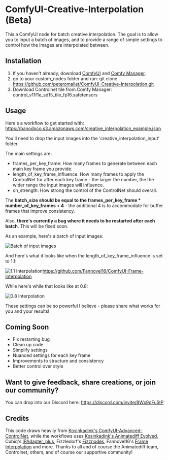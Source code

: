 # ComfyUI-Creative-Interpolation (Beta)

This a ComfyUI node for batch creative interpolation. The goal is to allow you to input a batch of images, and to provide a range of simple settings to control how the images are interpolated between. 

## Installation

1. If you haven't already, download [ComfyUI](https://github.com/comfyanonymous/ComfyUI) and [Comfy Manager](https://github.com/ltdrdata/ComfyUI-Manager).
1. go to your custom_nodes folder and run: git clone https://github.com/peteromallet/ComfyUI-Creative-Interpolation.git
2. Download Controlnet tile from Comfy Manager: control_v11f1e_sd15_tile_fp16.safetensors

## Usage

Here's a workflow to get started with: https://banodoco.s3.amazonaws.com/creative_interpolation_example.json

You'll need to drop the input images into the 'creative_interpolation_input' folder.

The main settings are:

- frames_per_key_frame: How many frames to generate between each main key frame you provide.
- length_of_key_frame_influence: How many frames to apply the ControlNet for after each key frame - the larger the number, the the wider range the input images will influence.
- cn_strength: How strong the control of the ControlNet should overall.

The **batch_size should be equal to the frames_per_key_frame * number_of_key_frames + 4** - the additional 4 is to accommodate for buffer frames that improve consistency. 

Also, **there's currently a bug where it needs to be restarted after each batch**. This will be fixed soon.

As an example, here's a batch of input images:

![Batch of input images](https://banodoco.s3.amazonaws.com/interpolation_input.png)

And here's what it looks like when the length_of_key_frame_influence is set to 1.1:

![1.1 Interpolation](https://banodoco.s3.amazonaws.com/1.1.gif)https://github.com/Fannovel16/ComfyUI-Frame-Interpolation

While here's while that looks like at 0.8:

![0.8 Interpolation](https://banodoco.s3.amazonaws.com/0.8.gif)

These settings can be so powerful I believe - please share what works for you and your results!

## Coming Soon

- Fix restarting bug
- Clean up code
- Simplify settings
- Nuanced settings for each key frame
- Improvements to structure and consistency
- Better control over style

## Want to give feedback, share creations, or join our community?

You can drop into our Discord here: https://discord.com/invite/8Wx9dFu5tP

## Credits

This code draws heavily from [Kosinkadink's ComfyUI-Advanced-ControlNet](https://github.com/Kosinkadink/ComfyUI-Advanced-ControlNet), while the workflows uses [Kosinkadink's Animatediff Evolved](https://github.com/Kosinkadink/ComfyUI-AnimateDiff-Evolved), Cubiq's [IPAdapter_plus](https://github.com/cubiq/ComfyUI_IPAdapter_plus), Fizzledorf's [Fizznodes](https://github.com/FizzleDorf/ComfyUI_FizzNodes), Fannovel16's [Frame Interpolation](https://github.com/Fannovel16/ComfyUI-Frame-Interpolation) and more. Thanks to all and of course the Animatediff team, Controlnet, others, and of course our supportive community!